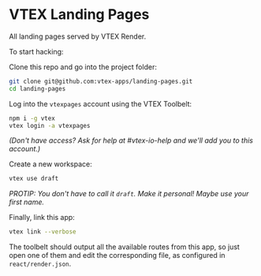 # VTEX Landing Pages

All landing pages served by VTEX Render.

To start hacking: 

Clone this repo and go into the project folder:

```bash
git clone git@github.com:vtex-apps/landing-pages.git
cd landing-pages
```

Log into the `vtexpages` account using the VTEX Toolbelt:

```bash
npm i -g vtex
vtex login -a vtexpages
```

*(Don't have access? Ask for help at #vtex-io-help and we'll add you to this account.)*

Create a new workspace:

```bash
vtex use draft
```

*PROTIP: You don't have to call it `draft`. Make it personal! Maybe use your first name.*

Finally, link this app:

```bash
vtex link --verbose
```

The toolbelt should output all the available routes from this app, so just open one of them and edit the corresponding file, as configured in `react/render.json`.
